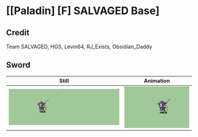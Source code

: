 # [\[Paladin\] \[F\] SALVAGED Base]

## Credit

Team SALVAGED, HGS, Levin64, RJ_Exists, Obsidian_Daddy
	
## Sword

| Still | Animation |
| :---: | :-------: |
| ![Sword still](./Sword_000.png) | ![Sword animation](./Sword.gif) |
